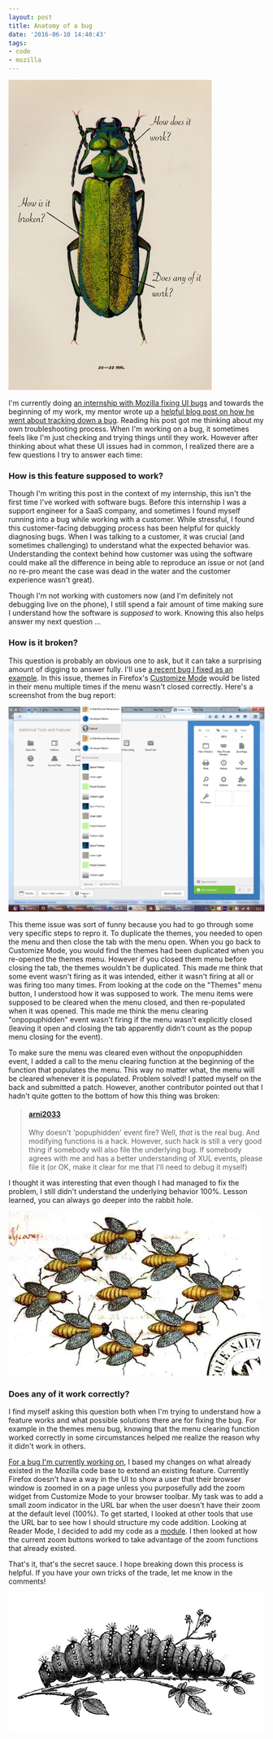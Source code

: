 ```yaml
---
layout: post
title: Anatomy of a bug
date: '2016-06-10 14:40:43'
tags:
- code
- mozilla
---
```


![Anatomy of a bug](/assets/images/2016/06/anatomy-of-a-bug-web.jpg)

I'm currently doing [an internship with Mozilla fixing UI bugs](http://blog.katiebroida.com/getting-started-contributing-to-firefox/) and towards the beginning of my work, my mentor wrote up a [helpful blog post on how he went about tracking down a bug](https://msujaws.wordpress.com/). Reading his post got me thinking about my own troubleshooting process. When I'm working on a bug, it sometimes feels like I'm just checking and trying things until they work. However after thinking about what these UI issues had in common, I realized there are a few questions I try to answer each time:

### How is this feature supposed to work?
Though I'm writing this post in the context of my internship, this isn't the first time I've worked with software bugs. Before this internship I was a support engineer for a SaaS company, and sometimes I found myself running into a bug while working with a customer. While stressful, I found this customer-facing debugging process has been helpful for quickly diagnosing bugs. When I was talking to a customer, it was crucial (and sometimes challenging) to understand what the expected behavior was. Understanding the context behind how customer was using the software could make all the difference in being able to reproduce an issue or not (and no re-pro meant the case was dead in the water and the customer experience wasn't great). 

Though I'm not working with customers now (and I'm definitely not debugging live on the phone), I still spend a fair amount of time making sure I understand how the software is *supposed* to work. Knowing this also helps answer my next question ...

### How is it broken? 
This question is probably an obvious one to ask, but it can take a surprising amount of digging to answer fully. I'll use [a recent bug I fixed as an example](https://bugzilla.mozilla.org/show_bug.cgi?id=1260595). In this issue, themes in Firefox's [Customize Mode](https://support.mozilla.org/en-US/kb/customize-firefox-controls-buttons-and-toolbars) would be listed in their menu multiple times if the menu wasn't closed correctly. Here's a screenshot from the bug report:

![Duplicated themes listing](/assets/images/2016/06/All-items-in-Themes-panel-are-duplicated.png)

This theme issue was sort of funny because you had to go through some very specific steps to repro it. To duplicate the themes, you needed to open the menu and then close the tab with the menu open. When you go back to Customize Mode, you would find the themes had been duplicated when you re-opened the themes menu. However if you closed them menu before closing the tab, the themes wouldn't be duplicated. This made me think that some event wasn't firing as it was intended, either it wasn't firing at all or was firing too many times. From looking at the code on the "Themes" menu button, I understood how it was supposed to work. The menu items were supposed to be cleared when the menu closed, and then re-populated when it was opened. This made me think the menu clearing "onpopuphidden" event wasn't firing if the menu wasn't explicitly closed (leaving it open and closing the tab apparently didn't count as the popup menu closing for the event). 

To make sure the menu was cleared even without the onpopuphidden event, I added a call to the menu clearing function at the beginning of the function that populates the menu. This way no matter what, the menu will be cleared whenever it is populated. Problem solved! I patted myself on the back and submitted a patch. However, another contributor pointed out that I hadn't quite gotten to the bottom of how this thing was broken:

> #### [arni2033](https://bugzilla.mozilla.org/show_bug.cgi?id=1260595#c10) 
>Why doesn't 'popuphidden' event fire? Well, _that_ is the real bug. And modifying functions is a hack. However, such hack is still a very good thing if somebody will also file the underlying bug. If somebody agrees with me and has a better understanding of XUL events, please file it (or OK, make it clear for me that I'll need to debug it myself)

I thought it was interesting that even though I had managed to fix the problem, I still didn't understand the underlying behavior 100%. Lesson learned, you can always go deeper into the rabbit hole.

![swarmmmmm](/assets/images/2016/06/Animal-Insect-Bees-Medieval-Swarm.jpg)

### Does any of it work correctly?
I find myself asking this question both when I'm trying to understand how a feature works and what possible solutions there are for fixing the bug. For example in the themes menu bug, knowing that the menu clearing function worked correctly in some circumstances helped me realize the reason why it didn't work in others. 

[For a bug I'm currently working on](https://bugzilla.mozilla.org/show_bug.cgi?id=565718), I based my changes on what already existed in the Mozilla code base to extend an existing feature. Currently Firefox doesn't have a way in the UI to show a user that their browser window is zoomed in on a page unless you purposefully add the zoom widget from Customize Mode to your browser toolbar. My task was to add a small zoom indicator in the URL bar when the user doesn't have their zoom at the default level (100%). To get started, I looked at other tools that use the URL bar to see how I should structure my code addition. Looking at Reader Mode, I decided to add my code as a [module](https://developer.mozilla.org/en-US/docs/Mozilla/JavaScript_code_modules/Using). I then looked at how the current zoom buttons worked to take advantage of the zoom functions that already existed. 

That's it, that's the secret sauce. I hope breaking down this process is helpful. If you have your own tricks of the trade, let me know in the comments!

![Caterpillar image](/assets/images/2016/06/caterpillar-vintage-illustration.jpg)
